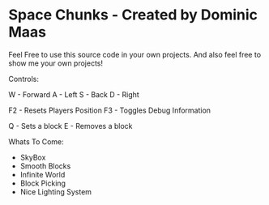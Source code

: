  Space Chunks - Created by Dominic Maas
===========

Feel Free to use this source code in your own projects.
And also feel free to show me your own projects!

Controls:
 
W - Forward
A - Left
S - Back
D - Right

F2 - Resets Players Position
F3 - Toggles Debug Information

Q - Sets a block
E - Removes a block

Whats To Come:

- SkyBox
- Smooth Blocks
- Infinite World
- Block Picking
- Nice Lighting System
